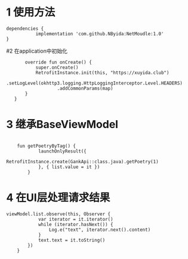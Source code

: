 # 1 使用方法
 ```
 dependencies {
	        implementation 'com.github.NByida:NetMoudle:1.0'
}
```
#2 在application中初始化
```class App : Application() {
       override fun onCreate() {
           super.onCreate()
           RetrofitInstance.init(this, "https://xuyida.club")
                   .setLogLevel(okhttp3.logging.HttpLoggingInterceptor.Level.HEADERS)
                   .addCommonParams(map)
       }
   }
```

# 3 继承BaseViewModel
```使用launchOnlyResult发起请求
    
    fun getPoetryByTag() {
            launchOnlyResult({
                RetrofitInstance.create(GankApi::class.java).getPoetry(1)
            }, { list.value = it })
        }

```

# 4 在UI层处理请求结果
```
viewModel.list.observe(this, Observer {
            var iterator = it.iterator()
            while (iterator.hasNext()) {
                Log.e("text", iterator.next().content)
            }
            text.text = it.toString()
        })
    }
```
